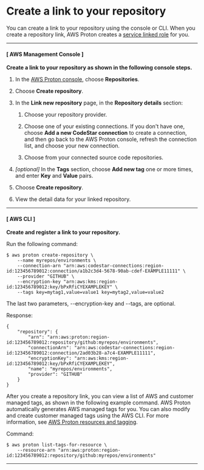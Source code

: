 # Create a link to your repository<a name="ag-create-repo"></a>

You can create a link to your repository using the console or CLI\. When you create a repository link, AWS Proton creates a [service linked role](using-service-linked-roles.md) for you\.

------
#### [ AWS Management Console ]

**Create a link to your repository as shown in the following console steps\.**

1. In the [AWS Proton console](https://console.aws.amazon.com/proton/), choose **Repositories**\.

1. Choose **Create repository**\.

1. In the **Link new repository** page, in the **Repository details** section:

   1. Choose your repository provider\.

   1. Choose one of your existing connections\. If you don't have one, choose **Add a new CodeStar connection** to create a connection, and then go back to the AWS Proton console, refresh the connection list, and choose your new connection\.

   1. Choose from your connected source code repositories\.

1. *\[optional\]* In the **Tags** section, choose **Add new tag** one or more times, and enter **Key** and **Value** pairs\.

1. Choose **Create repository**\.

1. View the detail data for your linked repository\.

------
#### [ AWS CLI ]

**Create and register a link to your repository\.**

Run the following command:

```
$ aws proton create-repository \
    --name myrepos/environments \
    --connection-arn "arn:aws:codestar-connections:region-id:123456789012:connection/a1b2c3d4-5678-90ab-cdef-EXAMPLE11111" \
    --provider "GITHUB" \
    --encryption-key "arn:aws:kms:region-id:123456789012:key/bPxRfiCYEXAMPLEKEY" \
    --tags key=mytag1,value=value1 key=mytag2,value=value2
```

The last two parameters, \-\-encryption\-key and \-\-tags, are optional\.

Response:

```
{
    "repository": {
        "arn": "arn:aws:proton:region-id:123456789012:repository/github:myrepos/environments",
        "connectionArn": "arn:aws:codestar-connections:region-id:123456789012:connection/2ad03b28-a7c4-EXAMPLE11111",
        "encryptionKey": "arn:aws:kms:region-id:123456789012:key/bPxRfiCYEXAMPLEKEY",
        "name": "myrepos/environments",
        "provider": "GITHUB"
    }
}
```

After you create a repository link, you can view a list of AWS and customer managed tags, as shown in the following example command\. AWS Proton automatically generates AWS managed tags for you\. You can also modify and create customer managed tags using the AWS CLI\. For more information, see [AWS Proton resources and tagging](resources.md)\.

Command:

```
$ aws proton list-tags-for-resource \
    --resource-arn "arn:aws:proton:region-id:123456789012:repository/github:myrepos/environments"
```

------